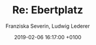 ---
layout: post
author: "Franziska Severin, Ludwig Lederer"
date:   2019-02-06 16:17:00 +0100
title:  "Re: Ebertplatz"
text: "This is Re: Ebertplatz, a project we did for Neustadt Nord | Ebertplatz this semester. It was a long term project regarding Ebertplatz in Köln. The aim of the project was to show the invisible and visible networks, time structures, infrastructures and borders, noises and patterns. 
We actually split the topic Ebertplatz in three pieces due to an inspiration we got from texts by Gabriele Schabacher and Bruno Latour.  Netzwerk, contemporary history and infrastructure. It turned out to be a picture library in different forms- physical and digital. For contemporary history, Ludwig designed this website. Using an email adress, everyone can send ebertplatz related pictures to. Adding a small explanation what happened in the picture, or whatever one wants to say about it.  He also created a physical archive with a timeline and located the pictures to where they were shot at the ebertplatz. For Netzwerk, we used the instagram page #ebertplatz to figure out, what kind of networks exist, surrounding the ebertplatz. There are different art societies, there is Stadt Köln, taking care of some parts, there are business owners involved. But as you can see in the pictures, there are a lot of citizens that care about this spot, posting pictures, participating in different events or cultivation activities. The main work was to arrange the pictures in a reasonable order, which is merely visual, though proportionally as seen on the instagram page. For the last part of the project, which was more of an add on, we found material regarding the wifi spots at Ebertplatz, a noise map and we searched for air shafts and tried to make them visible using inflatables. 
"

imgMin: 

  - "https://raw.githubusercontent.com/Ebertplatz/images/master/06-02-2019-post-17/miniaturen/001.jpg"
  - "https://raw.githubusercontent.com/Ebertplatz/images/master/06-02-2019-post-17/miniaturen/002.jpg"
  - "https://raw.githubusercontent.com/Ebertplatz/images/master/06-02-2019-post-17/miniaturen/003.jpg"
  - "https://raw.githubusercontent.com/Ebertplatz/images/master/06-02-2019-post-17/miniaturen/004.jpg"
  - "https://raw.githubusercontent.com/Ebertplatz/images/master/06-02-2019-post-17/miniaturen/005.jpg"
  - "https://raw.githubusercontent.com/Ebertplatz/images/master/06-02-2019-post-17/miniaturen/006.jpg"
  - "https://raw.githubusercontent.com/Ebertplatz/images/master/06-02-2019-post-17/miniaturen/007.jpg"
  - "https://raw.githubusercontent.com/Ebertplatz/images/master/06-02-2019-post-17/miniaturen/008.jpg"
  - "https://raw.githubusercontent.com/Ebertplatz/images/master/06-02-2019-post-17/miniaturen/009.jpg"
  - "https://raw.githubusercontent.com/Ebertplatz/images/master/06-02-2019-post-17/miniaturen/010.jpg"



imgOrig: 
  - "https://raw.githubusercontent.com/Ebertplatz/images/master/06-02-2019-post-17/originale/001.jpg"
  - "https://raw.githubusercontent.com/Ebertplatz/images/master/06-02-2019-post-17/originale/002.jpg"
  - "https://raw.githubusercontent.com/Ebertplatz/images/master/06-02-2019-post-17/originale/003.jpg"
  - "https://raw.githubusercontent.com/Ebertplatz/images/master/06-02-2019-post-17/originale/004.jpg"
  - "https://raw.githubusercontent.com/Ebertplatz/images/master/06-02-2019-post-17/originale/005.jpg"
  - "https://raw.githubusercontent.com/Ebertplatz/images/master/06-02-2019-post-17/originale/006.jpg"
  - "https://raw.githubusercontent.com/Ebertplatz/images/master/06-02-2019-post-17/originale/007.jpg"
  - "https://raw.githubusercontent.com/Ebertplatz/images/master/06-02-2019-post-17/originale/008.jpg"
  - "https://raw.githubusercontent.com/Ebertplatz/images/master/06-02-2019-post-17/originale/010.jpg"
  - "https://raw.githubusercontent.com/Ebertplatz/images/master/06-02-2019-post-17/originale/011.jpg"
  - "https://raw.githubusercontent.com/Ebertplatz/images/master/06-02-2019-post-17/originale/012.jpg"
  - "https://raw.githubusercontent.com/Ebertplatz/images/master/06-02-2019-post-17/originale/013.jpg"
  - "https://raw.githubusercontent.com/Ebertplatz/images/master/06-02-2019-post-17/originale/014.jpg"
  - "https://raw.githubusercontent.com/Ebertplatz/images/master/06-12-2019-post-17/originale/015.jpg"
  - "https://raw.githubusercontent.com/Ebertplatz/images/master/06-12-2019-post-17/originale/016.jpg"
  - "https://raw.githubusercontent.com/Ebertplatz/images/master/06-12-2019-post-17/originale/017.jpg"
  - "https://raw.githubusercontent.com/Ebertplatz/images/master/06-12-2019-post-17/originale/018.jpg"
  - "https://raw.githubusercontent.com/Ebertplatz/images/master/06-12-2019-post-17/originale/019.jpg"
  - "https://raw.githubusercontent.com/Ebertplatz/images/master/06-12-2019-post-17/originale/020.jpg"
  - "https://raw.githubusercontent.com/Ebertplatz/images/master/06-12-2019-post-17/originale/021.jpg"
  - "https://raw.githubusercontent.com/Ebertplatz/images/master/06-12-2019-post-17/originale/022.jpg"
  - "https://raw.githubusercontent.com/Ebertplatz/images/master/06-12-2019-post-17/originale/023.jpg"
  - "https://raw.githubusercontent.com/Ebertplatz/images/master/06-12-2019-post-17/originale/024.jpg"

---